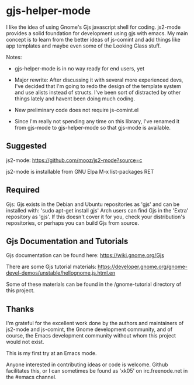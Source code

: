 gjs-helper-mode
========

I like the idea of using Gnome's Gjs javascript shell for
coding. js2-mode provides a solid foundation for development using gjs
with emacs. My main concept is to learn from the better ideas of
js-comint and add things like app templates and maybe even some of the
Looking Glass stuff.

Notes: 

* gjs-helper-mode is in no way ready for end users, yet

* Major rewrite: After discussing it with several more experienced
  devs, I've decided that I'm going to redo the design of the template
  system and use alists instead of structs. I've been sort of
  distracted by other things lately and havent been doing much
  coding.

* New preliminary code does not require js-comint.el

* Since I'm really not spending any time on this library, 
  I've renamed it from gjs-mode to gjs-helper-mode so that 
  gjs-mode is available.

Suggested
---------

js2-mode:   https://github.com/mooz/js2-mode?source=c
            
js2-mode is installable from GNU Elpa M-x list-packages RET


Required
--------

Gjs: Gjs exists in the Debian and Ubuntu repositories as 'gjs' and can
     be installed with: 'sudo apt-get install gjs' Arch users can find
     Gjs in the 'Extra' repository as 'gjs'. If this doesn't cover it
     for you, check your distribution's repositories, or perhaps you
     can build Gjs from source.

Gjs Documentation and Tutorials
-------------------------------

Gjs documentation can be found here: https://wiki.gnome.org/Gjs

There are some Gjs tutorial materials:
https://developer.gnome.org/gnome-devel-demos/unstable/hellognome.js.html.en

Some of these materials can be found in the /gnome-tutorial directory
of this project.

Thanks
------

I'm grateful for the excellent work done by the authors and
maintainers of js2-mode and js-comint, the Gnome development
community, and of course, the Emacs development community 
without whom this project would not exist.

This is my first try at an Emacs mode. 

Anyone interested in contributing ideas or code is welcome. Github
facilitates this, or I can sometimes be found as 'xk05' on
irc.freenode.net in the #emacs channel.
